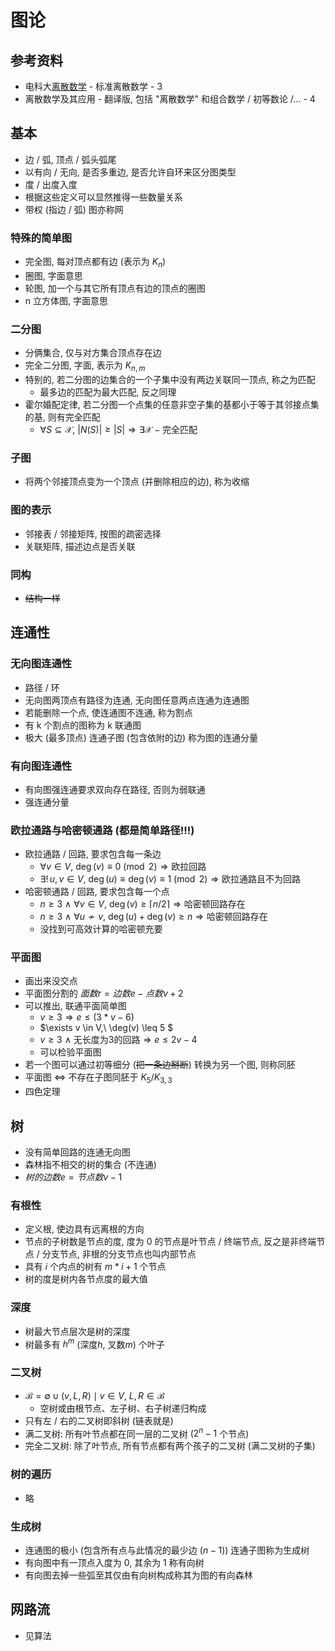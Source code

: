 # 图论

## 参考资料

- 电科大[离散数学](https://www.bilibili.com/video/BV1RA411C7ma) - 标准离散数学 - 3
- 离散数学及其应用 - 翻译版, 包括 "离散数学" 和组合数学 / 初等数论 /... - 4

## 基本

- 边 / 弧, 顶点 / 弧头弧尾
- 以有向 / 无向, 是否多重边, 是否允许自环来区分图类型
- 度 / 出度入度
- 根据这些定义可以显然推得一些数量关系
- 带权 (指边 / 弧) 图亦称网

### 特殊的简单图

- 完全图, 每对顶点都有边 (表示为 $K_n$)
- 圈图, 字面意思
- 轮图, 加一个与其它所有顶点有边的顶点的圈图
- n 立方体图, 字面意思

### 二分图

- 分俩集合, 仅与对方集合顶点存在边
- 完全二分图, 字面, 表示为 $K_{n,m}$
- 特别的, 若二分图的边集合的一个子集中没有两边关联同一顶点, 称之为匹配
    - 最多边的匹配为最大匹配, 反之同理
- 霍尔婚配定律, 若二分图一个点集的任意非空子集的基都小于等于其邻接点集的基, 则有完全匹配
    - $\forall S \subseteq \mathcal{X},\ |N(S)| \geq |S| \Rightarrow \exists \mathcal{X}-\text{完全匹配}$

### 子图

- 将两个邻接顶点变为一个顶点 (并删除相应的边), 称为收缩

### 图的表示

- 邻接表 / 邻接矩阵, 按图的疏密选择
- 关联矩阵, 描述边点是否关联

### 同构

- ~~结构一样~~

## 连通性

### 无向图连通性

- 路径 / 环
- 无向图两顶点有路径为连通, 无向图任意两点连通为连通图
- 若能删除一个点, 使连通图不连通, 称为割点
- 有 k 个割点的图称为 k 联通图
- 极大 (最多顶点) 连通子图 (包含依附的边) 称为图的连通分量

### 有向图连通性

- 有向图强连通要求双向存在路径, 否则为弱联通
- 强连通分量

### 欧拉通路与哈密顿通路 (都是简单路径!!!)

- 欧拉通路 / 回路, 要求包含每一条边
    - $\forall v \in V,\ \deg(v) \equiv 0 \pmod{2} \Rightarrow \text{欧拉回路}$
    - $\exists!\, u,v \in V,\ \deg(u) \equiv \deg(v) \equiv 1 \pmod{2} \Rightarrow \text{欧拉通路且不为回路}$
- 哈密顿通路 / 回路, 要求包含每一个点
    - $n \geq 3 \ \land\ \forall v \in V,\ \deg(v) \geq \lceil n/2 \rceil \Rightarrow \text{哈密顿回路存在}$
    - $n \geq 3 \ \land\ \forall u \nsim v,\ \deg(u)+\deg(v) \geq n \Rightarrow \text{哈密顿回路存在}$
    - 没找到可高效计算的哈密顿充要

### 平面图

- 画出来没交点
- 平面图分割的 $面数 r = 边数 e - 点数 v + 2$
- 可以推出, 联通平面简单图
    - $v \geq 3 \Rightarrow e \leq (3*v - 6)$
    - $\exists v \in V,\ \deg(v) \leq 5 $
    - $v \geq 3 \ \land \ \text{无长度为3的回路} \Rightarrow e \leq 2v - 4$
    - 可以检验平面图
- 若一个图可以通过初等细分 (~~把一条边掰断~~) 转换为另一个图, 则称同胚
- 平面图 $\Leftrightarrow$ 不存在子图同胚于 $K_5 / K_{3,3}$
- 四色定理

## 树

- 没有简单回路的连通无向图
- 森林指不相交的树的集合 (不连通)
- $树的边数 e = 节点数 v - 1$

### 有根性

- 定义根, 使边具有远离根的方向
- 节点的子树数是节点的度, 度为 0 的节点是叶节点 / 终端节点, 反之是非终端节点 / 分支节点, 非根的分支节点也叫内部节点
- 具有 $i$ 个内点的树有 $m*i+1$ 个节点
- 树的度是树内各节点度的最大值

### 深度

- 树最大节点层次是树的深度
- 树最多有 $h^m$ (深度$h$, 叉数$m$) 个叶子

### 二叉树

- $\mathcal{B} = {\emptyset} \cup { (v, L, R) \mid v \in V,\ L, R \in \mathcal{B} }$  
    - 空树或由根节点、左子树、右子树递归构成
- 只有左 / 右的二叉树即斜树 (链表就是)
- 满二叉树: 所有叶节点都在同一层的二叉树 ($2^n-1$ 个节点)
- 完全二叉树: 除了叶节点, 所有节点都有两个孩子的二叉树 (满二叉树的子集)

### 树的遍历

- 略

### 生成树

- 连通图的极小 (包含所有点与此情况的最少边 ($n-1$)) 连通子图称为生成树
- 有向图中有一顶点入度为 0, 其余为 1 称有向树
- 有向图去掉一些弧至其仅由有向树构成称其为图的有向森林

## 网路流

- 见算法
